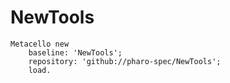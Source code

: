 # NewTools
```Smalltalk
Metacello new
    baseline: 'NewTools';
    repository: 'github://pharo-spec/NewTools';
    load.

